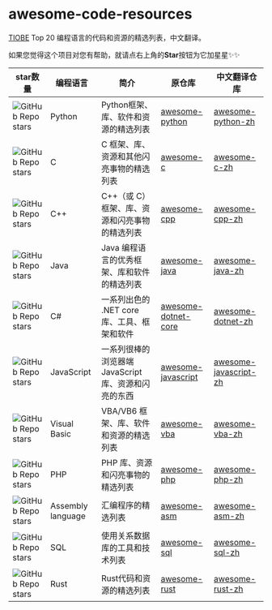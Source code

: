 # awesome-code-resources
[TIOBE](https://www.tiobe.com/tiobe-index/) Top 20 编程语言的代码和资源的精选列表，中文翻译。

如果您觉得这个项目对您有帮助，就请点右上角的**Star**按钮为它加星星✨✨

| star数量 | 编程语言 | 简介 | 原仓库 | 中文翻译仓库 |
| --- | --- | --- | --- | --- |
| ![GitHub Repo stars](https://img.shields.io/github/stars/vinta/awesome-python) | Python | Python框架、库、软件和资源的精选列表 | [awesome-python](https://github.com/vinta/awesome-python) | [awesome-python-zh](https://github.com/awesome-code-resources/awesome-python-zh) |
| ![GitHub Repo stars](https://img.shields.io/github/stars/oz123/awesome-c) | C | C 框架、库、资源和其他闪亮事物的精选列表 | [awesome-c](https://github.com/oz123/awesome-c) | [awesome-c-zh](https://github.com/awesome-code-resources/awesome-c-zh) |
| ![GitHub Repo stars](https://img.shields.io/github/stars/fffaraz/awesome-cpp) | C++ | C++（或 C）框架、库、资源和闪亮事物的精选列表 | [awesome-cpp](https://github.com/fffaraz/awesome-cpp) | [awesome-cpp-zh](https://github.com/awesome-code-resources/awesome-cpp-zh) |
| ![GitHub Repo stars](https://img.shields.io/github/stars/akullpp/awesome-java) | Java | Java 编程语言的优秀框架、库和软件的精选列表 | [awesome-java](https://github.com/akullpp/awesome-java) | [awesome-java-zh](https://github.com/awesome-code-resources/awesome-java-zh) |
| ![GitHub Repo stars](https://img.shields.io/github/stars/thangchung/awesome-dotnet-core) | C# | 一系列出色的 .NET core库、工具、框架和软件 | [awesome-dotnet-core](https://github.com/thangchung/awesome-dotnet-core) | [awesome-dotnet-zh](https://github.com/awesome-code-resources/awesome-dotnet-zh) |
| ![GitHub Repo stars](https://img.shields.io/github/stars/sorrycc/awesome-javascript) | JavaScript | 一系列很棒的浏览器端 JavaScript 库、资源和闪亮的东西 | [awesome-javascript](https://github.com/sorrycc/awesome-javascript) | [awesome-javascript-zh](https://github.com/awesome-code-resources/awesome-javascript-zh) |
| ![GitHub Repo stars](https://img.shields.io/github/stars/sancarn/awesome-vba) | Visual Basic | VBA/VB6 框架、库、软件和资源的精选列表 | [awesome-vba](https://github.com/sancarn/awesome-vba) | [awesome-vba-zh](https://github.com/awesome-code-resources/awesome-vba-zh) |
| ![GitHub Repo stars](https://img.shields.io/github/stars/ziadoz/awesome-php) | PHP | PHP 库、资源和闪亮事物的精选列表 | [awesome-php](https://github.com/ziadoz/awesome-php) | [awesome-php-zh](https://github.com/awesome-code-resources/awesome-php-zh) |
| ![GitHub Repo stars](https://img.shields.io/github/stars/Maijin/awesome-asm) | Assembly language | 汇编程序的精选列表 | [awesome-asm](https://github.com/Maijin/awesome-asm) | [awesome-asm-zh](https://github.com/awesome-code-resources/awesome-asm-zh) |
| ![GitHub Repo stars](https://img.shields.io/github/stars/danhuss/awesome-sql) | SQL | 使用关系数据库的工具和技术列表 | [awesome-sql](https://github.com/danhuss/awesome-sql) | [awesome-sql-zh](https://github.com/awesome-code-resources/awesome-sql-zh) |
| ![GitHub Repo stars](https://img.shields.io/github/stars/rust-unofficial/awesome-rust) | Rust | Rust代码和资源的精选列表 | [awesome-rust](https://github.com/rust-unofficial/awesome-rust) | [awesome-rust-zh](https://github.com/awesome-code-resources/awesome-rust-zh) |
